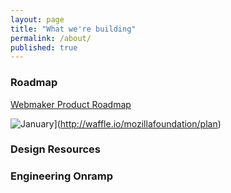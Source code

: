 ```yaml
---
layout: page
title: "What we're building"
permalink: /about/
published: true
---
```


### Roadmap

[Webmaker Product Roadmap](https://wiki.mozilla.org/Webmaker/2015/Product)

![January](https://badge.waffle.io/mozillafoundation/plan.svg?label=january&title=January)](http://waffle.io/mozillafoundation/plan)
 
### Design Resources

### Engineering Onramp